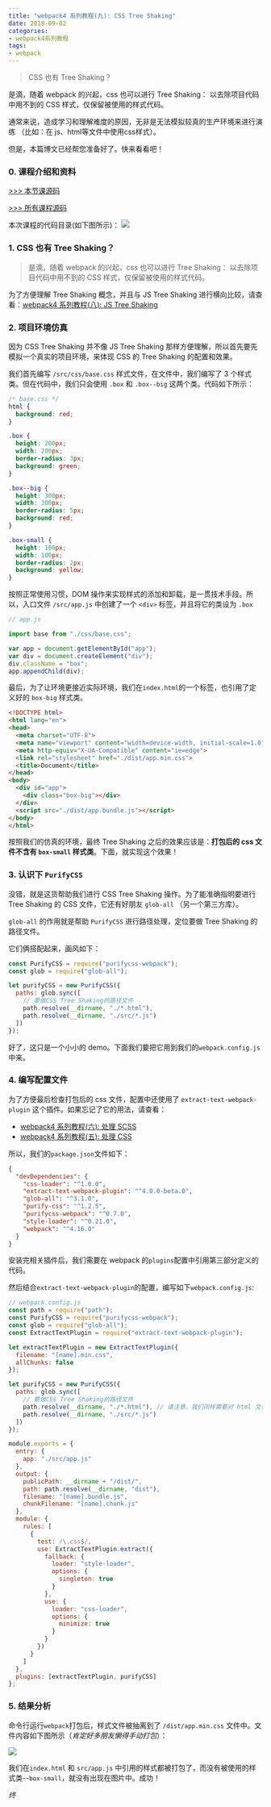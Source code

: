 ```yaml
---
title: "webpack4 系列教程(九): CSS Tree Shaking"
date: 2018-09-02
categories:
- webpack4系列教程
tags:
- webpack
---
```


> CSS 也有 Tree Shaking？

是滴，随着 webpack 的兴起，css 也可以进行 Tree Shaking： 以去除项目代码中用不到的 CSS 样式，仅保留被使用的样式代码。

通常来说，造成学习和理解难度的原因，无非是无法模拟较真的生产环境来进行演练 （比如：在 js、html等文件中使用css样式）。

但是，本篇博文已经帮您准备好了。快来看看吧！

<!-- more -->

### 0. 课程介绍和资料

[>>> 本节课源码](https://github.com/dongyuanxin/webpack-demos/tree/master/demo09)

[>>> 所有课程源码](https://github.com/dongyuanxin/webpack-demos)

本次课程的代码目录(如下图所示)：
![](/images/webpack/webpack4系列教程/18.png)

### 1. CSS 也有 Tree Shaking？

> 是滴，随着 webpack 的兴起，css 也可以进行 Tree Shaking： 以去除项目代码中用不到的 CSS 样式，仅保留被使用的样式代码。

为了方便理解 Tree Shaking 概念，并且与 JS Tree Shaking 进行横向比较，请查看：[webpack4 系列教程\(八\): JS Tree Shaking](https://godbmw.com/passage/48)

### 2. 项目环境仿真

因为 CSS Tree Shaking 并不像 JS Tree Shaking 那样方便理解，所以首先要先模拟一个真实的项目环境，来体现 CSS 的 Tree Shaking 的配置和效果。

我们首先编写 `/src/css/base.css` 样式文件，在文件中，我们编写了 3 个样式类。但在代码中，我们只会使用 `.box` 和 `.box--big` 这两个类。代码如下所示：

```css
/* base.css */
html {
  background: red;
}

.box {
  height: 200px;
  width: 200px;
  border-radius: 3px;
  background: green;
}

.box--big {
  height: 300px;
  width: 300px;
  border-radius: 5px;
  background: red;
}

.box-small {
  height: 100px;
  width: 100px;
  border-radius: 2px;
  background: yellow;
}
```

按照正常使用习惯，DOM 操作来实现样式的添加和卸载，是一贯技术手段。所以，入口文件 `/src/app.js` 中创建了一个 `<div>` 标签，并且将它的类设为 `.box`

```javascript
// app.js

import base from "./css/base.css";

var app = document.getElementById("app");
var div = document.createElement("div");
div.className = "box";
app.appendChild(div);
```

最后，为了让环境更接近实际环境，我们在`index.html`的一个标签，也引用了定义好的 `box-big` 样式类。

```html
<!DOCTYPE html>
<html lang="en">
<head>
  <meta charset="UTF-8">
  <meta name="viewport" content="width=device-width, initial-scale=1.0">
  <meta http-equiv="X-UA-Compatible" content="ie=edge">
  <link rel="stylesheet" href="./dist/app.min.css">
  <title>Document</title>
</head>
<body>
  <div id="app">
    <div class="box-big"></div>
  </div>
  <script src="./dist/app.bundle.js"></script>
</body>
</html>
```

按照我们的仿真的环境，最终 Tree Shaking 之后的效果应该是：**打包后的 css 文件不含有 `box-small` 样式类**。下面，就实现这个效果！

### 3. 认识下 `PurifyCSS`

没错，就是这货帮助我们进行 CSS Tree Shaking 操作。为了能准确指明要进行 Tree Shaking 的 CSS 文件，它还有好朋友 `glob-all` （另一个第三方库）。

`glob-all` 的作用就是帮助 `PurifyCSS` 进行路径处理，定位要做 Tree Shaking 的路径文件。

它们俩搭配起来，画风如下：

```javascript
const PurifyCSS = require("purifycss-webpack");
const glob = require("glob-all");

let purifyCSS = new PurifyCSS({
  paths: glob.sync([
    // 要做CSS Tree Shaking的路径文件
    path.resolve(__dirname, "./*.html"),
    path.resolve(__dirname, "./src/*.js")
  ])
});
```

好了，这只是一个小小的 demo。下面我们要把它用到我们的`webpack.config.js`中来。

### 4. 编写配置文件

为了方便最后检查打包后的 css 文件，配置中还使用了 `extract-text-webpack-plugin` 这个插件。如果忘记了它的用法，请查看：

- [webpack4 系列教程\(六\): 处理 SCSS](https://godbmw.com/passage/37)
- [webpack4 系列教程\(五\): 处理 CSS](https://godbmw.com/passage/36)

所以，我们的`package.json`文件如下：

```json
{
  "devDependencies": {
    "css-loader": "^1.0.0",
    "extract-text-webpack-plugin": "^4.0.0-beta.0",
    "glob-all": "^3.1.0",
    "purify-css": "^1.2.5",
    "purifycss-webpack": "^0.7.0",
    "style-loader": "^0.21.0",
    "webpack": "^4.16.0"
  }
}
```

安装完相关插件后，我们需要在 webpack 的`plugins`配置中引用第三部分定义的代码。

然后结合`extract-text-webpack-plugin`的配置，编写如下`webpack.config.js`:

```javascript
// webpack.config.js
const path = require("path");
const PurifyCSS = require("purifycss-webpack");
const glob = require("glob-all");
const ExtractTextPlugin = require("extract-text-webpack-plugin");

let extractTextPlugin = new ExtractTextPlugin({
  filename: "[name].min.css",
  allChunks: false
});

let purifyCSS = new PurifyCSS({
  paths: glob.sync([
    // 要做CSS Tree Shaking的路径文件
    path.resolve(__dirname, "./*.html"), // 请注意，我们同样需要对 html 文件进行 tree shaking
    path.resolve(__dirname, "./src/*.js")
  ])
});

module.exports = {
  entry: {
    app: "./src/app.js"
  },
  output: {
    publicPath: __dirname + "/dist/",
    path: path.resolve(__dirname, "dist"),
    filename: "[name].bundle.js",
    chunkFilename: "[name].chunk.js"
  },
  module: {
    rules: [
      {
        test: /\.css$/,
        use: ExtractTextPlugin.extract({
          fallback: {
            loader: "style-loader",
            options: {
              singleton: true
            }
          },
          use: {
            loader: "css-loader",
            options: {
              minimize: true
            }
          }
        })
      }
    ]
  },
  plugins: [extractTextPlugin, purifyCSS]
};
```

### 5. 结果分析

命令行运行`webpack`打包后，样式文件被抽离到了 `/dist/app.min.css` 文件中。文件内容如下图所示（_肯定好多朋友懒得手动打包_）：

![](/images/webpack/webpack4系列教程/17.png)

我们在`index.html` 和 `src/app.js` 中引用的样式都被打包了，而没有被使用的样式类--`box-small`，就没有出现在图片中。成功！

_终_
